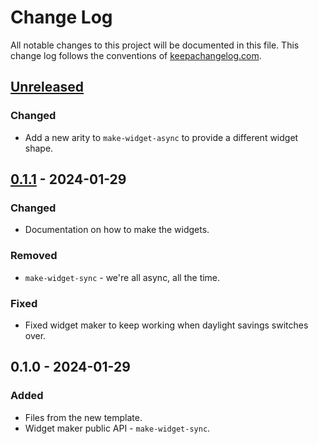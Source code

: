 # Change Log
All notable changes to this project will be documented in this file. This change log follows the conventions of [keepachangelog.com](http://keepachangelog.com/).

## [Unreleased]
### Changed
- Add a new arity to `make-widget-async` to provide a different widget shape.

## [0.1.1] - 2024-01-29
### Changed
- Documentation on how to make the widgets.

### Removed
- `make-widget-sync` - we're all async, all the time.

### Fixed
- Fixed widget maker to keep working when daylight savings switches over.

## 0.1.0 - 2024-01-29
### Added
- Files from the new template.
- Widget maker public API - `make-widget-sync`.

[Unreleased]: https://sourcehost.site/your-name/poker/compare/0.1.1...HEAD
[0.1.1]: https://sourcehost.site/your-name/poker/compare/0.1.0...0.1.1
